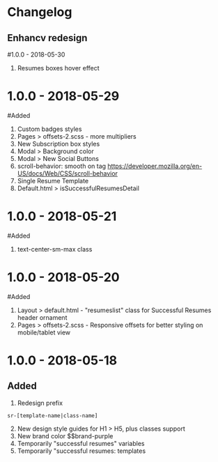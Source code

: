 
# Changelog 
## Enhancv redesign

#1.0.0 - 2018-05-30 
1. Resumes boxes hover effect 

# 1.0.0 - 2018-05-29
#Added 
1. Custom badges styles 
2. Pages > offsets-2.scss  - more multipliers
3. New Subscription box styles 
4. Modal > Background color
5. Modal > New Social Buttons 
6. scroll-behavior: smooth on <html> tag  https://developer.mozilla.org/en-US/docs/Web/CSS/scroll-behavior
7. Single Resume Template 
8. Default.html > isSuccessfulResumesDetail  

# 1.0.0 - 2018-05-21
#Added 
1. text-center-sm-max class

# 1.0.0 - 2018-05-20
#Added 
1. Layout > default.html   - "resumeslist" class for Successful Resumes header ornament
2. Pages  > offsets-2.scss -  Responsive offsets for better styling on mobile/tablet view

# 1.0.0 - 2018-05-18
## Added 
1. Redesign prefix 
``` 
sr-[template-name|class-name]
```
2. New design style guides for H1 > H5, plus classes support 
3. New brand color $$brand-purple 
4. Temporarily "successful resumes" variables 
5. Temporarily "successful resumes: templates 
